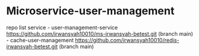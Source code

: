 # Microservice-user-management
repo list service
    - user-management-service https://github.com/irwansyah10010/ms-irwansyah-betest.git (branch main)
    - cache-user-management https://github.com/irwansyah10010/redis-irwansyah-betest.git (branch main)
